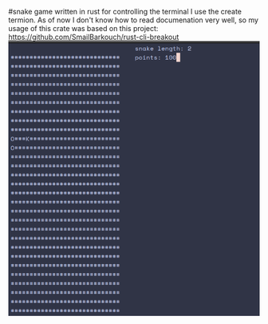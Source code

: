 #snake game written in rust
for controlling the terminal I use the create termion. 
As of now I don't know how to read documenation very well, so my usage of this crate was based on this project: https://github.com/SmailBarkouch/rust-cli-breakout
![Screenshot](snake.png)
